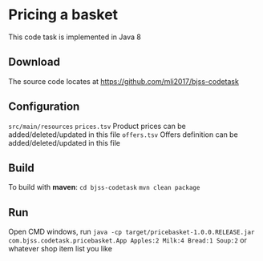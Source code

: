 # Pricing a basket 
This code task is implemented in Java 8 

## Download
The source code locates at https://github.com/mli2017/bjss-codetask

## Configuration
`src/main/resources`
`prices.tsv` Product prices can be added/deleted/updated in this file
`offers.tsv` Offers definition can be added/deleted/updated in this file


 	
## Build
 
To build with **maven**:
    `cd bjss-codetask`
    `mvn clean package`  
 	 	
## Run

Open CMD windows, run `java -cp target/pricebasket-1.0.0.RELEASE.jar  com.bjss.codetask.pricebasket.App Apples:2 Milk:4 Bread:1 Soup:2` or whatever shop item list you like
   
